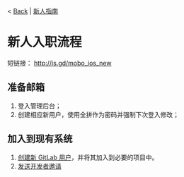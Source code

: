 < [Back](README.md) | [新人指南](AppointmentGuide.md)

新人入职流程
====

短链接： http://is.gd/mobo_ios_new

准备邮箱
----
1. 登入管理后台；
2. 创建相应新用户，使用全拼作为密码并强制下次登入修改；

加入到现有系统
----
1. [创建新 GitLab 用户](http://mobogit/admin/users/new)，并将其加入到必要的项目中。
2. [发送开发者邀请](https://developer.apple.com/membercenter/index.action#singleinvite)

